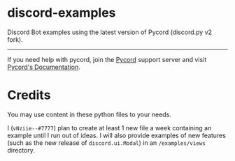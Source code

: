 # discord-examples
Discord Bot examples using the latest version of Pycord (discord.py v2 fork).

---

If you need help with pycord, join the [Pycord](https://discord.gg/pycord) support server and visit [Pycord's Documentation](https://pycord.readthedocs.io/en/master).
# Credits
You may use content in these python files to your needs.

I (`vNziie--#7777`) plan to create at least 1 new file a week containing an example until I run out of ideas. I will also provide examples of new features (such as the new release of `discord.ui.Modal`) in an `/examples/views` directory.